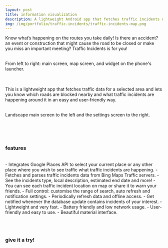 ```yaml
---
layout: post
title: information visualization
description: A lightweight Android app that fetches traffic incidents data for a selected area.
img: /img/portfolio/traffic-incidents/traffic-incidents-map.png
---
```


Know what’s happening on the routes you take daily! Is there an accident? an event or construction that might cause the road to be closed or make you miss an important meeting? Traffic Incidents is for you!

<div class="img_row">
	<img class="col one" src="{{site.baseurl}}/img/portfolio/traffic-incidents/traffic-incidents-main.png" alt="" title="App main screen"/>
	<img class="col one" src="{{site.baseurl}}/img/portfolio/traffic-incidents/traffic-incidents-map.png" alt="" title="App map screen"/>
	<img class="col one" src="{{site.baseurl}}/img/portfolio/traffic-incidents/traffic-incidents-widget.png" alt="" title="App widget"/>
</div>
<div class="col three caption">
	From left to right: main screen, map screen, and widget on the phone's launcher.
</div>

<br><br>
This is a lightweight app that fetches traffic data for a selected area and lets you know which roads are blocked nearby and what traffic incidents are happening around it in an easy and user-friendly way.

<div class="img_row">
	<img class="col two" src="{{site.baseurl}}/img/portfolio/traffic-incidents/traffic-incidents-landscape.png" alt="" title="App main screen landscape"/>
	<img class="col one" src="{{site.baseurl}}/img/portfolio/traffic-incidents/traffic-incidents-settings.png" alt="" title="App settings screen"/>
</div>
<div class="col three caption">
	Landscape main screen to the left and the settings screen to the right.
</div>

<br/><br/><br/>
<h3 class="thick">features</h3>
<br/>
- Integrates Google Places API to select your current place or any other place where you wish to see traffic what traffic incidents are happening.
- Fetches and parses traffic incidents data from Bing Maps Traffic servers.
- See the incidents type, local description, estimated end date and more!
- You can see each traffic incident location on map or share it to warn your friends.
- Full control: customise the range of search, auto refresh and notification settings.
- Periodically refresh data and offline access.
- Get notified whenever the database update contains incidents of your interest.
- Lightweight and very fast.
- Battery friendly and low network usage.
- User-friendly and easy to use.
- Beautiful material interface.

<br/><br/>
<h3 class="thick">give it a try!</h3>
<br/>
<span class="contacticon center">
	<a href="https://play.google.com/store/apps/details?id=com.gaba.alex.trafficincidents.free" target="_blank"><i class="fab fa-google-play"></i></a>
	<a href="https://github.com/iskandergaba/TrafficIncidents-UdacityAndroidDevNanodegree" target="_blank"><i class="fab fa-github"></i></a>
</span>
